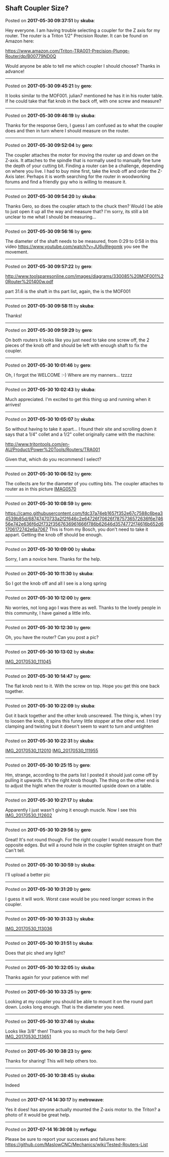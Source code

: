 ## Shaft Coupler Size?
Posted on **2017-05-30 09:37:51** by **skuba**:

Hey everyone.  I am having trouble selecting a coupler for the Z axis for my router.  The router is a Triton 1/2" Precision Router.  It can be found on Amazon here:



https://www.amazon.com/Triton-TRA001-Precision-Plunge-Router/dp/B00779ND0Q



Would anyone be able to tell me which coupler I should choose?  Thanks in advance!

---

Posted on **2017-05-30 09:45:21** by **gero**:

It looks similar to the MOF001. julian7 mentioned he has it in his router table. If he could take that flat knob in the back off, with one screw and measure?

---

Posted on **2017-05-30 09:46:19** by **skuba**:

Thanks for the response Gero, I guess I am confused as to what the coupler does and then in turn where I should measure on the router.

---

Posted on **2017-05-30 09:52:04** by **gero**:

The coupler attaches the motor for moving the router up and down on the Z-axis. It attaches to the spindle that is normally used to manually fine tune the depth of your cutting bit. Finding a router can be a challenge, depending on where you live. I had to buy mine first, take the knob off and order the Z-Axis later. Perhaps it is worth searching for the router in woodworking forums and find a friendly guy who is willing to measure it.

---

Posted on **2017-05-30 09:54:20** by **skuba**:

Thanks Gero, so does the coupler attach to the chuck then? Would I be able to just open it up all the way and measure that?  I'm sorry, its still a bit unclear to me what I should be measuring...

---

Posted on **2017-05-30 09:56:16** by **gero**:

The diameter of the shaft needs to be measured, from 0:29 to 0:58 in this video https://www.youtube.com/watch?v=JU6u9legomk you see the movement.

---

Posted on **2017-05-30 09:57:22** by **gero**:

http://www.toolsparesonline.com/images/diagrams/330085%20MOF001%20Router%201400w.pdf

part 31.6 is the shaft in ths part list, again, the is the MOF001

---

Posted on **2017-05-30 09:58:11** by **skuba**:

Thanks!

---

Posted on **2017-05-30 09:59:29** by **gero**:

On both routers it looks like you just need to take one screw off, the 2 pieces of the knob off and should be left with enough shaft to fix the coupler.

---

Posted on **2017-05-30 10:01:46** by **gero**:

Oh, I forgot the WELCOME :-) Where are my manners... tzzzz

---

Posted on **2017-05-30 10:02:43** by **skuba**:

Much appreciated.  I'm excited to get this thing up and running when it arrives!

---

Posted on **2017-05-30 10:05:07** by **skuba**:

So without having to take it apart... I found their site and scrolling down it says that a 1/4" collet and a 1/2" collet originally came with the machine:



http://www.tritontools.com/en-AU/Product/Power%20Tools/Routers/TRA001



Given that, which do you recommend I select?

---

Posted on **2017-05-30 10:06:52** by **gero**:

The collects are for the diameter of you cutting bits. The coupler attaches to router as in this picture  [IMAG0570](../../images/pT/u8/pTu8_imag0570.jpg.jpg)

---

Posted on **2017-05-30 10:08:59** by **gero**:

https://camo.githubusercontent.com/fdc37a74eb1657f352e67c7588c6bea34539b85d/68747470733a2f2f646c2e64726f70626f7875736572636f6e74656e742e636f6d2f732f3567636961666f786b62646d3574772f74616b652d61706172742e6a7067 This is from my Bosch, you don't need to take it appart. Getting the knob off should be enough.

---

Posted on **2017-05-30 10:09:00** by **skuba**:

Sorry, I am a novice here. Thanks for the help.

---

Posted on **2017-05-30 10:11:30** by **skuba**:

So I got the knob off and all I see is a long spring

---

Posted on **2017-05-30 10:12:00** by **gero**:

No worries, not long ago I was there as well. Thanks to the lovely people in this community, I have gained a little info.

---

Posted on **2017-05-30 10:12:30** by **gero**:

Oh, you have the router? Can you post a pic?

---

Posted on **2017-05-30 10:13:02** by **skuba**:

[IMG_20170530_111045](../../images/yz/OE/yzOE_img_20170530_111045.jpg.jpg)

---

Posted on **2017-05-30 10:14:47** by **gero**:

The flat knob next to it. With the screw on top. Hope you get this one back together.

---

Posted on **2017-05-30 10:22:09** by **skuba**:

Got it back together and the other knob unscrewed.  The thing is, when I try to loosen the knob, it spins this funny little stopper at the other end.  I tried clamping and twisting but it doesn't seem to want to turn and untighten

---

Posted on **2017-05-30 10:22:31** by **skuba**:

[IMG_20170530_112010](../../images/eH/rX/eHrX_img_20170530_112010.jpg.jpg)  [IMG_20170530_111955](../../images/H7/Os/H7Os_img_20170530_111955.jpg.jpg)

---

Posted on **2017-05-30 10:25:15** by **gero**:

Hm, strange, according to the parts list I posted it should just come off by pulling it upwards. It's the right knob though. The thing on the other end is to adjust the hight when the router is mounted upside down on a table.

---

Posted on **2017-05-30 10:27:17** by **skuba**:

Apparently I just wasn't giving it enough muscle.  Now I see this [IMG_20170530_112602](../../images/ao/nF/aonF_img_20170530_112602.jpg.jpg)

---

Posted on **2017-05-30 10:29:56** by **gero**:

Great! It's not round though. For the right coupler I would measure from the opposite edges. But will a round hole in the coupler tighten straight on that? Can't tell.

---

Posted on **2017-05-30 10:30:59** by **skuba**:

I'll upload a better pic

---

Posted on **2017-05-30 10:31:20** by **gero**:

I guess it will work. Worst case would be you need longer screws in the coupler.

---

Posted on **2017-05-30 10:31:33** by **skuba**:

[IMG_20170530_113036](../../images/sB/2Y/sB2Y_img_20170530_113036.jpg.jpg)

---

Posted on **2017-05-30 10:31:51** by **skuba**:

Does that pic shed any light?

---

Posted on **2017-05-30 10:32:05** by **skuba**:

Thanks again for your patience with me!

---

Posted on **2017-05-30 10:33:25** by **gero**:

Looking at my coupler you should be able to mount it on the round part down. Looks long enough. That is the diameter you need.

---

Posted on **2017-05-30 10:37:46** by **skuba**:

Looks like 3/8" then!  Thank you so much for the help Gero! [IMG_20170530_113651](../../images/j4/OT/j4OT_img_20170530_113651.jpg.jpg)

---

Posted on **2017-05-30 10:38:23** by **gero**:

Thanks for sharing! This will help others too.

---

Posted on **2017-05-30 10:38:45** by **skuba**:

Indeed

---

Posted on **2017-07-14 14:30:17** by **metrowave**:

Yes it does! has anyone actually mounted the Z-axis motor to. the Triton? a photo of it would be great help.

---

Posted on **2017-07-14 16:36:08** by **mrfugu**:

Please be sure to report your successes and failures here: https://github.com/MaslowCNC/Mechanics/wiki/Tested-Routers-List

---

